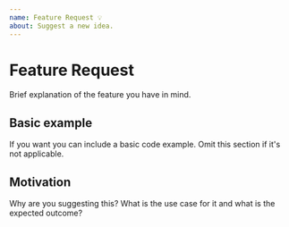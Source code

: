 ```yaml
---
name: Feature Request 💡
about: Suggest a new idea.
---
```


<!--
  To make it easier for us to help you — please follow the suggested format below.

  Before opening a new issue, please search existing issues.

  For general technical questions, contact me on [Twitter](http://twitter.com/natterstefan).
-->

# Feature Request

Brief explanation of the feature you have in mind.

## Basic example

If you want you can include a basic code example. Omit this section if it's
not applicable.

## Motivation

Why are you suggesting this? What is the use case for it and what is the
expected outcome?
